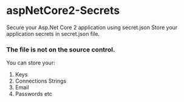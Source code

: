 # aspNetCore2-Secrets
Secure your Asp.Net Core 2 application using secret.json
 Store your application secrets in secret.json file.

### The file is not on the source control.
You can store your:
1. Keys
2. Connections Strings
3. Email
4. Passwords etc
